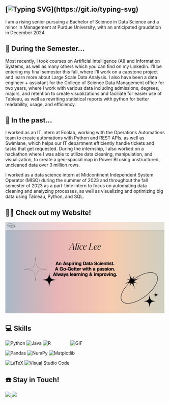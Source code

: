 ## [![Typing SVG](https://readme-typing-svg.demolab.com?font=Fira+Code&size=29&duration=4996&pause=1000&color=B687F7&center=true&vCenter=true&width=470&height=44&lines=Hi%2C+I'm+Alice+Lee%2C+Welcome!)](https://git.io/typing-svg)


I am a rising senior pursuing a Bachelor of Science in Data Science and a minor in Management at Purdue University, with an anticipated graudation in December 2024.  


## 📝 During the Semester...
Most recently, I took courses on Artificial Intelligence (AI) and Information Systems, as well as many others which you can find on my LinkedIn. I'll be entering my final semester this fall, where I'll work on a capstone project and learn more about Large Scale Data Analysis. I also have been a data engineer + assistant for the College of Science Data Management office for two years, where I work with various data including admissions, degrees, majors, and retention to create visualizations and faciliate for easier use of Tableau, as well as rewriting statistical reports with python for better readability, usage, and efficiency.

## 📁 In the past...
I worked as an IT intern at Ecolab, working with the Operations Automations team to create automations with Python and REST APIs, as well as Swimlane, which helps our IT department efficiently handle tickets and tasks that get requested. During the internship, I also worked on a hackathon where I was able to utilize data cleaning, manipulation, and visualization, to create a geo-spacial map in Power BI using unstructured, uncleaned data over 3 million rows.

I worked as a data science intern at Midcontinent Independent System Operator (MISO) during the summer of 2023 and throughout the fall semester of 2023 as a part-time intern to focus on automating data cleaning and analyzing processes, as well as visualizing and optimizing big data using Tableau, Python, and SQL.


## 👩‍💻 Check out my Website!
[<img src="Website.png" width="500">](https://www.alicehlee.com)

## :computer: Skills 
<img align= "right" alt="GIF" src="https://github.com/alicehaemi/alicehaemi/assets/88690930/7ac56a3d-3e27-44e1-b285-617286740296" width="300" />

![Python](https://img.shields.io/badge/python-3670A0?style=for-the-badge&logo=python&logoColor=ffdd54)
![Java](https://img.shields.io/badge/java-%23ED8B00.svg?style=for-the-badge&logo=openjdk&logoColor=white)
![R](https://img.shields.io/badge/r-%23276DC3.svg?style=for-the-badge&logo=r&logoColor=white)  

![Pandas](https://img.shields.io/badge/pandas-%23150458.svg?style=for-the-badge&logo=pandas&logoColor=white)
![NumPy](https://img.shields.io/badge/numpy-%23013243.svg?style=for-the-badge&logo=numpy&logoColor=white)
![Matplotlib](https://img.shields.io/badge/Matplotlib-%23ffffff.svg?style=for-the-badge&logo=Matplotlib&logoColor=black)  

![LaTeX](https://img.shields.io/badge/latex-%23008080.svg?style=for-the-badge&logo=latex&logoColor=white)
![Visual Studio Code](https://img.shields.io/badge/Visual%20Studio%20Code-0078d7.svg?style=for-the-badge&logo=visual-studio-code&logoColor=white)

## :phone: Stay in Touch!

<a href="https://www.linkedin.com/in/haemi-lee/">
<img src="https://img.shields.io/badge/linkedin-%230077B5.svg?&style=for-the-badge&logo=linkedin&logoColor=white" height=25>  
</a> 

<a href="mailto: alicehaemilee@gmail.com"> 
<img src="https://img.shields.io/badge/Gmail-D14836?style=for-the-badge&logo=gmail&logoColor=white" height=25>
</a>
